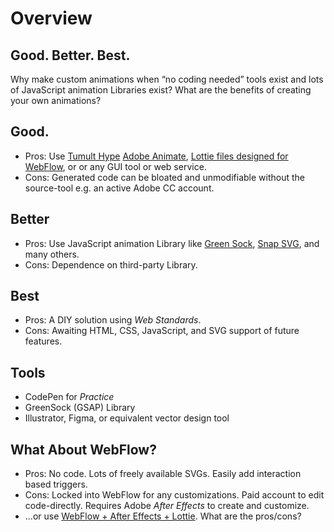 # Overview

## Good. Better. Best.

Why make custom animations when “no coding needed” tools exist and lots of JavaScript animation Libraries exist? What are the benefits of creating your own animations?

## Good.

* Pros: Use [Tumult Hype](https://tumult.com/hype/) [Adobe Animate](https://www.adobe.com/products/animate.html), [Lottie files designed for WebFlow](https://lottiefiles.com/designed-for-webflow%60), or or any GUI tool or web service. 
* Cons: Generated code can be bloated and unmodifiable without the source-tool e.g. an active Adobe CC account.

## Better

* Pros: Use JavaScript animation Library like [Green Sock](https://greensock.com/), [Snap SVG](http://snapsvg.io/), and many others. 
* Cons: Dependence on third-party Library. 

## Best

* Pros: A DIY solution using _Web Standards_.
* Cons: Awaiting HTML, CSS, JavaScript, and SVG support of future features.

## Tools

* CodePen for _Practice_
* GreenSock \(GSAP\) Library
* Illustrator, Figma, or equivalent vector design tool

## What About WebFlow?

* Pros: No code. Lots of freely available SVGs. Easily add interaction based triggers. 
* Cons: Locked into WebFlow for any customizations. Paid account to edit code-directly. Requires Adobe _After Effects_ to create and customize.
* ...or use [WebFlow + After Effects + Lottie](https://webflow.com/blog/after-effects-and-lottie-meet-webflow). What are the pros/cons? 


